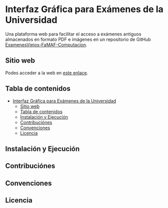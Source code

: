 # Interfaz Gráfica para Exámenes de la Universidad

Una plataforma web para facilitar el acceso a exámenes antiguos almacenados en formato PDF e imágenes en un repositorio de GitHub [ExamenesViejos-FaMAF-Computacion](https://github.com/ExamenesViejos-FaMAF-Computacion/ExamenesViejos-FaMAF-Computacion).

## Sitio web

Podes acceder a la web en [este enlace](https://examenes-viejos.pages.dev/).

## Tabla de contenidos

-   [Interfaz Gráfica para Exámenes de la Universidad](#interfaz-gráfica-para-exámenes-de-la-universidad)
    -   [Sitio web](#sitio-web)
    -   [Tabla de contenidos](#tabla-de-contenidos)
    -   [Instalación y Ejecución](#instalación-y-ejecución)
    -   [Contribuciónes](#contribuciónes)
    -   [Convenciones](#convenciones)
    -   [Licencia](#licencia)

## Instalación y Ejecución

<!--
### Requisitos

### Instalación

### Ejecución
-->

## Contribuciónes

<!--
### ¿Quién puede contribuir?

### ¿Cómo contribuir?

### ¿Dónde puedo pedir ayuda?
-->

## Convenciones

<!--
### Estilo de codificación

### Estilo de commits

### Control de versiones

### Documentación
-->

## Licencia
